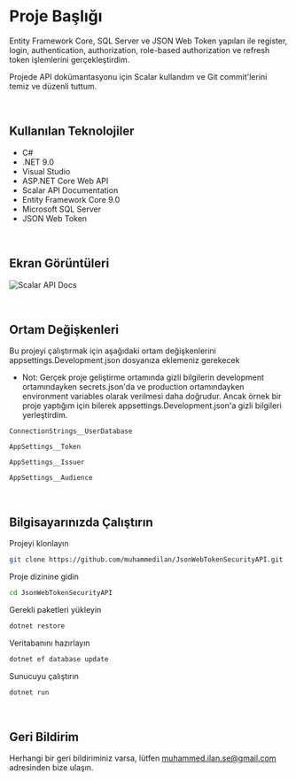 
# Proje Başlığı

Entity Framework Core, SQL Server ve JSON Web Token yapıları ile register, login, authentication, authorization, role-based authorization ve refresh token işlemlerini gerçekleştirdim. 

Projede API dokümantasyonu için Scalar kullandım ve Git commit'lerini temiz ve düzenli tuttum.

&nbsp;
## Kullanılan Teknolojiler
- C#
- .NET 9.0
- Visual Studio
- ASP.NET Core Web API
- Scalar API Documentation
- Entity Framework Core 9.0
- Microsoft SQL Server
- JSON Web Token

&nbsp;
## Ekran Görüntüleri

![Scalar API Docs](https://res.cloudinary.com/dd5hzgg9i/image/upload/v1746880966/JsonWebTokenSecurityAPI_rkav6h.png)

&nbsp;
## Ortam Değişkenleri

Bu projeyi çalıştırmak için aşağıdaki ortam değişkenlerini appsettings.Development.json dosyanıza eklemeniz gerekecek

- Not: Gerçek proje geliştirme ortamında gizli bilgilerin development ortamındayken secrets.json'da ve production ortamındayken environment variables olarak verilmesi daha doğrudur. Ancak örnek bir proje yaptığım için bilerek appsettings.Development.json'a gizli bilgileri yerleştirdim.

`ConnectionStrings__UserDatabase`

`AppSettings__Token`

`AppSettings__Issuer`

`AppSettings__Audience`

&nbsp;
## Bilgisayarınızda Çalıştırın

Projeyi klonlayın

```bash
git clone https://github.com/muhammedilan/JsonWebTokenSecurityAPI.git
```

Proje dizinine gidin

```bash
cd JsonWebTokenSecurityAPI
```

Gerekli paketleri yükleyin

```bash
dotnet restore
```

Veritabanını hazırlayın

```bash
dotnet ef database update
```

Sunucuyu çalıştırın

```bash
dotnet run
```

&nbsp;
## Geri Bildirim

Herhangi bir geri bildiriminiz varsa, lütfen muhammed.ilan.se@gmail.com adresinden bize ulaşın.

&nbsp;
